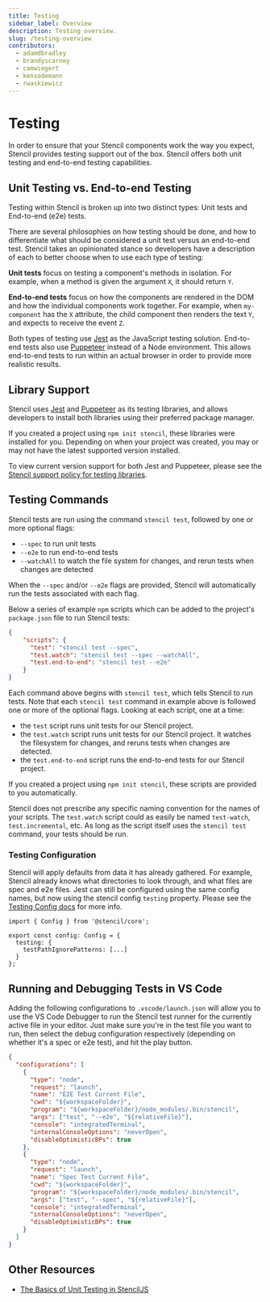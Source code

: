 ```yaml
---
title: Testing
sidebar_label: Overview
description: Testing overview.
slug: /testing-overview
contributors:
  - adamdbradley
  - brandyscarney
  - camwiegert
  - kensodemann
  - rwaskiewicz
---
```


# Testing

In order to ensure that your Stencil components work the way you expect, Stencil provides testing support out of the
box. Stencil offers both unit testing and end-to-end testing capabilities.

## Unit Testing vs. End-to-end Testing

Testing within Stencil is broken up into two distinct types: Unit tests and End-to-end (e2e) tests.

There are several philosophies on how testing should be done, and how to differentiate what should be considered a unit 
test versus an end-to-end test. Stencil takes an opinionated stance so developers have a description of each to better
choose when to use each type of testing:

**Unit tests** focus on testing a component's methods in isolation. For example, when a method is given the argument
`X`, it should return `Y`.

**End-to-end tests** focus on how the components are rendered in the DOM and how the individual components work
together. For example, when `my-component` has the `X` attribute, the child component then renders the text `Y`, and
expects to receive the event `Z`.

Both types of testing use [Jest](https://jestjs.io/) as the JavaScript testing solution. End-to-end tests also use
[Puppeteer](https://pptr.dev/) instead of a Node environment. This allows end-to-end tests to run within an actual
browser in order to provide more realistic results.

## Library Support

Stencil uses [Jest](https://jestjs.io/) and [Puppeteer](https://pptr.dev/) as its testing libraries, and allows
developers to install both libraries using their preferred package manager.

If you created a project using `npm init stencil`, these libraries were installed for you. Depending on when your
project was created, you may or may not have the latest supported version installed.

To view current version support for both Jest and Puppeteer, please see the 
[Stencil support policy for testing libraries](/support-policy#testing-libraries).

## Testing Commands

Stencil tests are run using the command `stencil test`, followed by one or more optional flags:
- `--spec` to run unit tests
- `--e2e` to run end-to-end tests
- `--watchAll` to watch the file system for changes, and rerun tests when changes are detected

When the `--spec` and/or `--e2e` flags are provided, Stencil will automatically run the tests associated with each flag.

Below a series of example `npm` scripts which can be added to the project's `package.json` file to run Stencil tests:

```json
{
    "scripts": {
      "test": "stencil test --spec",
      "test.watch": "stencil test --spec --watchAll",
      "test.end-to-end": "stencil test --e2e"
    }
}
```

Each command above begins with `stencil test`, which tells Stencil to run tests. Note that each `stencil test` command 
in example above is followed one or more of the optional flags. Looking at each script, one at a time:
- the `test` script runs unit tests for our Stencil project.
- the `test.watch` script runs unit tests for our Stencil project. It watches the filesystem for changes, and reruns
tests when changes are detected.
- the `test.end-to-end` script runs the end-to-end tests for our Stencil project.

If you created a project using `npm init stencil`, these scripts are provided to you automatically.

Stencil does not prescribe any specific naming convention for the names of your scripts. The `test.watch` script could
as easily be named `test-watch`, `test.incremental`, etc. As long as the script itself uses the `stencil test` command,
your tests should be run.

### Testing Configuration

Stencil will apply defaults from data it has already gathered. For example, Stencil already knows what directories to look through, and what files are spec and e2e files. Jest can still be configured using the same config names, but now using the stencil config `testing` property. Please see the [Testing Config docs](/config#testing) for more info.

```tsx
import { Config } from '@stencil/core';

export const config: Config = {
  testing: {
    testPathIgnorePatterns: [...]
  }
};
```

## Running and Debugging Tests in VS Code

Adding the following configurations to `.vscode/launch.json` will allow you to use the VS Code Debugger to run the Stencil test runner for the currently active file in your editor. Just make sure you're in the test file you want to run, then select the debug configuration respectively (depending on whether it's a spec or e2e test), and hit the play button.

```json
{
  "configurations": [
    {
      "type": "node",
      "request": "launch",
      "name": "E2E Test Current File",
      "cwd": "${workspaceFolder}",
      "program": "${workspaceFolder}/node_modules/.bin/stencil",
      "args": ["test", "--e2e", "${relativeFile}"],
      "console": "integratedTerminal",
      "internalConsoleOptions": "neverOpen",
      "disableOptimisticBPs": true
    },
    {
      "type": "node",
      "request": "launch",
      "name": "Spec Test Current File",
      "cwd": "${workspaceFolder}",
      "program": "${workspaceFolder}/node_modules/.bin/stencil",
      "args": ["test", "--spec", "${relativeFile}"],
      "console": "integratedTerminal",
      "internalConsoleOptions": "neverOpen",
      "disableOptimisticBPs": true
    }
  ]
}
```

## Other Resources

- [The Basics of Unit Testing in StencilJS](https://www.joshmorony.com/the-basics-of-unit-testing-in-stencil-js/)
